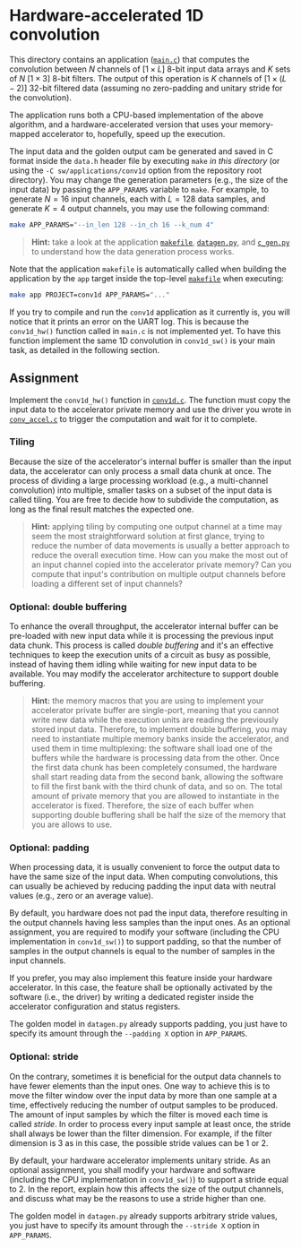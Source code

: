 # Hardware-accelerated 1D convolution

This directory contains an application ([`main.c`](./main.c)) that computes the convolution between $N$ channels of $[1 \times L]$ 8-bit input data arrays and $K$ sets of $N$ $[1 \times 3]$ 8-bit filters. The output of this operation is $K$ channels of $[1 \times (L-2)]$ 32-bit filtered data (assuming no zero-padding and unitary stride for the convolution).

The application runs both a CPU-based implementation of the above algorithm, and a hardware-accelerated version that uses your memory-mapped accelerator to, hopefully, speed up the execution.

The input data and the golden output cam be generated and saved in C format inside the `data.h` header file by executing `make` _in this directory_ (or using the `-C sw/applications/conv1d` option from the repository root directory). You may change the generation parameters (e.g., the size of the input data) by passing the `APP_PARAMS` variable to `make`. For example, to generate $N=16$ input channels, each with $L=128$ data samples, and generate $K=4$ output channels, you may use the following command:

```bash
make APP_PARAMS="--in_len 128 --in_ch 16 --k_num 4"
```

> __Hint:__ take a look at the application [`makefile`](./makefile), [`datagen.py`](./datagen.py), and [`c_gen.py`](./../../common/c_gen.py) to understand how the data generation process works.

Note that the application `makefile` is automatically called when building the application by the `app` target inside the top-level [`makefile`](../../../makefile) when executing:
```bash
make app PROJECT=conv1d APP_PARAMS="..."
```

If you try to compile and run the `conv1d` application as it currently is, you will notice that it prints an error on the UART log. This is because the `conv1d_hw()` function called in `main.c` is not implemented yet. To have this function implement the same 1D convolution in `conv1d_sw()` is your main task, as detailed in the following section.

## Assignment

Implement the `conv1d_hw()` function in [`conv1d.c`](./conv1d.c). The function must copy the input data to the accelerator private memory and use the driver you wrote in [`conv_accel.c`](./../../external/lib/drivers/conv-accel/conv_accel.c) to trigger the computation and wait for it to complete.

### Tiling
Because the size of the accelerator's internal buffer is smaller than the input data, the accelerator can only process a small data chunk at once. The process of dividing a large processing workload (e.g., a multi-channel convolution) into multiple, smaller tasks on a subset of the input data is called tiling. You are free to decide how to subdivide the computation, as long as the final result matches the expected one.

> __Hint:__ applying tiling by computing one output channel at a time may seem the most straightforward solution at first glance, trying to reduce the number of data movements is usually a better approach to reduce the overall execution time. How can you make the most out of an input channel copied into the accelerator private memory? Can you compute that input's contribution on multiple output channels before loading a different set of input channels?

### Optional: double buffering
To enhance the overall throughput, the accelerator internal buffer can be pre-loaded with new input data while it is processing the previous input data chunk. This process is called _double buffering_ and it's an effective techniques to keep the execution units of a circuit as busy as possible, instead of having them idling while waiting for new input data to be available. You may modify the accelerator architecture to support double buffering.

> __Hint:__ the memory macros that you are using to implement your accelerator private buffer are single-port, meaning that you cannot write new data while the execution units are reading the previously stored input data. Therefore, to implement double buffering, you may need to instantiate multiple memory banks inside the accelerator, and used them in time multiplexing: the software shall load one of the buffers while the hardware is processing data from the other. Once the first data chunk has been completely consumed, the hardware shall start reading data from the second bank, allowing the software to fill the first bank with the third chunk of data, and so on. The total amount of private memory that you are allowed to instantiate in the accelerator is fixed. Therefore, the size of each buffer when supporting double buffering shall be half the size of the memory that you are allows to use.

### Optional: padding
When processing data, it is usually convenient to force the output data to have the same size of the input data. When computing convolutions, this can usually be achieved by reducing padding the input data with neutral values (e.g., zero or an average value).

By default, you hardware does not pad the input data, therefore resulting in the output channels having less samples than the input ones. As an optional assignment, you are required to modify your software (including the CPU implementation in `conv1d_sw()`) to support padding, so that the number of samples in the output channels is equal to the number of samples in the input channels. 

If you prefer, you may also implement this feature inside your hardware accelerator. In this case, the feature shall be optionally activated by the software (i.e., the driver) by writing a dedicated register inside the accelerator configuration and status registers.

The golden model in `datagen.py` already supports padding, you just have to specify its amount through the `--padding X` option in `APP_PARAMS`.

### Optional: stride
On the contrary, sometimes it is beneficial for the output data channels to have fewer elements than the input ones. One way to achieve this is to move the filter window over the input data by more than one sample at a time, effectively reducing the number of output samples to be produced. The amount of input samples by which the filter is moved each time is called _stride_. In order to process every input sample at least once, the stride shall always be lower than the filter dimension. For example, if the filter dimension is 3 as in this case, the possible stride values can be 1 or 2.

By default, your hardware accelerator implements unitary stride. As an optional assignment, you shall modify your hardware and software (including the CPU implementation in `conv1d_sw()`) to support a stride equal to 2. In the report, explain how this affects the size of the output channels, and discuss what may be the reasons to use a stride higher than one.

The golden model in `datagen.py` already supports arbitrary stride values, you just have to specify its amount through the `--stride X` option in `APP_PARAMS`.
